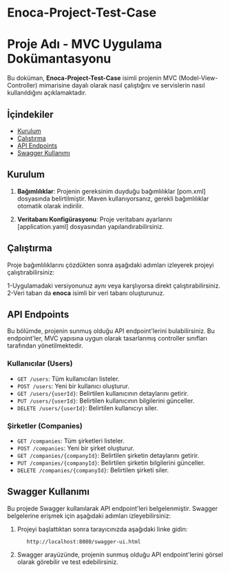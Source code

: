 # Enoca-Project-Test-Case

# Proje Adı - MVC Uygulama Dokümantasyonu

Bu doküman, **Enoca-Project-Test-Case** isimli projenin MVC (Model-View-Controller) mimarisine dayalı olarak nasıl çalıştığını ve servislerin nasıl kullanıldığını açıklamaktadır.

## İçindekiler

- [Kurulum](#kurulum)
- [Çalıştırma](#çalıştırma)
- [API Endpoints](#api-endpoints)
- [Swagger Kullanımı](#swagger-kullanımı)

## Kurulum

1. **Bağımlılıklar**: Projenin gereksinim duyduğu bağımlılıklar [pom.xml] dosyasında belirtilmiştir. Maven kullanıyorsanız, gerekli bağımlılıklar otomatik olarak indirilir.

2. **Veritabanı Konfigürasyonu**: Proje veritabanı ayarlarını [application.yaml] dosyasından yapılandırabilirsiniz.

## Çalıştırma

Proje bağımlılıklarını çözdükten sonra aşağıdaki adımları izleyerek projeyi çalıştırabilirsiniz:

1-Uygulamadaki versiyonunuz aynı veya karşlıyorsa direkt çalıştırabilirsiniz.
2-Veri taban da **enoca** isimli bir veri tabanı oluşturunuz.


## API Endpoints

Bu bölümde, projenin sunmuş olduğu API endpoint'lerini bulabilirsiniz. Bu endpoint'ler, MVC yapısına uygun olarak tasarlanmış controller sınıfları tarafından yönetilmektedir.

### Kullanıcılar (Users)

- `GET /users`: Tüm kullanıcıları listeler.
- `POST /users`: Yeni bir kullanıcı oluşturur.
- `GET /users/{userId}`: Belirtilen kullanıcının detaylarını getirir.
- `PUT /users/{userId}`: Belirtilen kullanıcının bilgilerini günceller.
- `DELETE /users/{userId}`: Belirtilen kullanıcıyı siler.

### Şirketler (Companies)

- `GET /companies`: Tüm şirketleri listeler.
- `POST /companies`: Yeni bir şirket oluşturur.
- `GET /companies/{companyId}`: Belirtilen şirketin detaylarını getirir.
- `PUT /companies/{companyId}`: Belirtilen şirketin bilgilerini günceller.
- `DELETE /companies/{companyId}`: Belirtilen şirketi siler.

## Swagger Kullanımı

Bu projede Swagger kullanılarak API endpoint'leri belgelenmiştir. Swagger belgelerine erişmek için aşağıdaki adımları izleyebilirsiniz:

1. Projeyi başlattıktan sonra tarayıcınızda aşağıdaki linke gidin:

          http://localhost:8080/swagger-ui.html

2. Swagger arayüzünde, projenin sunmuş olduğu API endpoint'lerini görsel olarak görebilir ve test edebilirsiniz.


